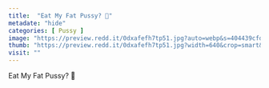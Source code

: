 ```yaml
---
title:  "Eat My Fat Pussy? 💙"
metadate: "hide"
categories: [ Pussy ]
image: "https://preview.redd.it/0dxafefh7tp51.jpg?auto=webp&s=404439cfda4a581be4a28940f63a6a2fa40f216b"
thumb: "https://preview.redd.it/0dxafefh7tp51.jpg?width=640&crop=smart&auto=webp&s=e3261e23ce6a2e242c17e2d9a2c7123fedc68439"
visit: ""
---
```

Eat My Fat Pussy? 💙
